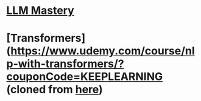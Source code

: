 # [LLM Mastery](https://www.udemy.com/course/llms-mastery-complete-guide-to-transformers-generative-ai/)

# [Transformers](https://www.udemy.com/course/nlp-with-transformers/?couponCode=KEEPLEARNING (cloned from [here](https://github.com/jamescalam/transformers/tree/main))